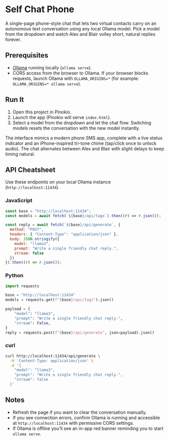 # Self Chat Phone

A single-page phone-style chat that lets two virtual contacts carry on an autonomous text conversation using any local Ollama model. Pick a model from the dropdown and watch Alex and Blair volley short, natural replies forever.

## Prerequisites
- [Ollama](https://ollama.com) running locally (`ollama serve`).
- CORS access from the browser to Ollama. If your browser blocks requests, launch Ollama with `OLLAMA_ORIGINS=*` (for example: `OLLAMA_ORIGINS=* ollama serve`).

## Run It
1. Open this project in Pinokio.
2. Launch the app (Pinokio will serve `index.html`).
3. Select a model from the dropdown and let the chat flow. Switching models resets the conversation with the new model instantly.

The interface mimics a modern phone SMS app, complete with a live status indicator and an iPhone-inspired tri-tone chime (tap/click once to unlock audio). The chat alternates between Alex and Blair with slight delays to keep timing natural.

## API Cheatsheet
Use these endpoints on your local Ollama instance (`http://localhost:11434`).

### JavaScript
```js
const base = "http://localhost:11434";
const models = await fetch(`${base}/api/tags`).then((r) => r.json());

const reply = await fetch(`${base}/api/generate`, {
  method: "POST",
  headers: { "Content-Type": "application/json" },
  body: JSON.stringify({
    model: "llama3",
    prompt: "Write a single friendly chat reply.",
    stream: false
  })
}).then((r) => r.json());
```

### Python
```python
import requests

base = "http://localhost:11434"
models = requests.get(f"{base}/api/tags").json()

payload = {
    "model": "llama3",
    "prompt": "Write a single friendly chat reply.",
    "stream": False,
}
reply = requests.post(f"{base}/api/generate", json=payload).json()
```

### curl
```bash
curl http://localhost:11434/api/generate \
  -H 'Content-Type: application/json' \
  -d '{
    "model": "llama3",
    "prompt": "Write a single friendly chat reply.",
    "stream": false
  }'
```

## Notes
- Refresh the page if you want to clear the conversation manually.
- If you see connection errors, confirm Ollama is running and accessible at `http://localhost:11434` with permissive CORS settings.
- If Ollama is offline you'll see an in-app red banner reminding you to start `ollama serve`.
